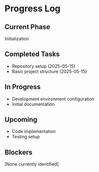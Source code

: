 # Progress Log

## Current Phase
Initialization

## Completed Tasks
- Repository setup (2025-05-15)
- Basic project structure (2025-05-15)

## In Progress
- Development environment configuration
- Initial documentation

## Upcoming
- Code implementation
- Testing setup

## Blockers
[None currently identified]